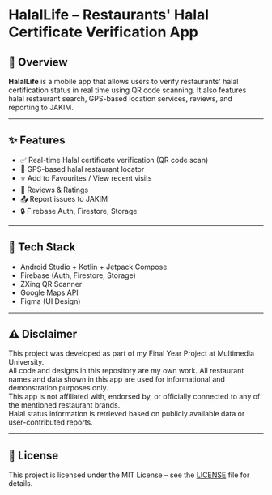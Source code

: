 # HalalLife – Restaurants' Halal Certificate Verification App

## 📱 Overview 

**HalalLife** is a mobile app that allows users to verify restaurants' halal certification status in real time using QR code scanning. It also features halal restaurant search, GPS-based location services, reviews, and reporting to JAKIM.

---

## ✨ Features

- ✅ Real-time Halal certificate verification (QR code scan)
- 📍 GPS-based halal restaurant locator
- ⭐ Add to Favourites / View recent visits
- 📝 Reviews & Ratings
- 📤 Report issues to JAKIM
- 🔒 Firebase Auth, Firestore, Storage

---

## 🔧 Tech Stack

- Android Studio + Kotlin + Jetpack Compose  
- Firebase (Auth, Firestore, Storage)  
- ZXing QR Scanner  
- Google Maps API  
- Figma (UI Design)

---

## ⚠️ Disclaimer 

This project was developed as part of my Final Year Project at Multimedia University.  
All code and designs in this repository are my own work.
All restaurant names and data shown in this app are used for informational and demonstration purposes only.  
This app is not affiliated with, endorsed by, or officially connected to any of the mentioned restaurant brands.  
Halal status information is retrieved based on publicly available data or user-contributed reports.

---

## 📄 License

This project is licensed under the MIT License – see the [LICENSE](LICENSE) file for details.
